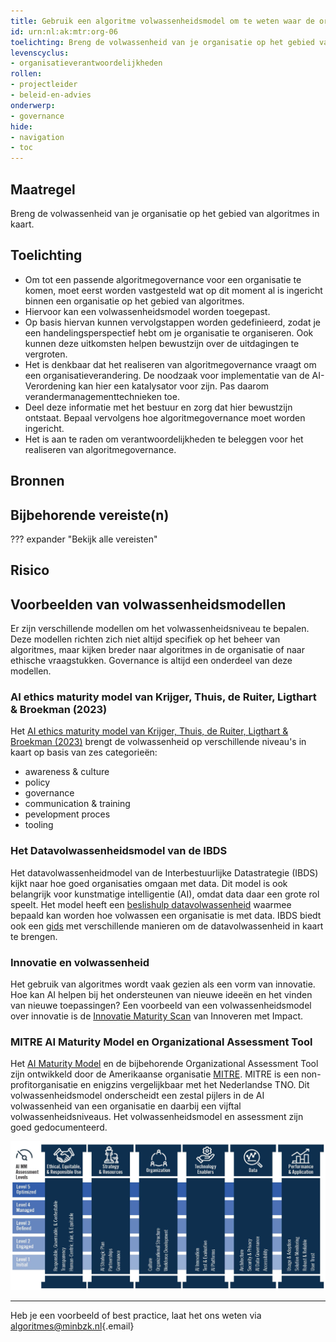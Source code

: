 ```yaml
---
title: Gebruik een algoritme volwassenheidsmodel om te weten waar de organisatie staat
id: urn:nl:ak:mtr:org-06
toelichting: Breng de volwassenheid van je organisatie op het gebied van algoritmes in kaart.
levenscyclus:
- organisatieverantwoordelijkheden
rollen:
- projectleider
- beleid-en-advies
onderwerp:
- governance
hide:
- navigation
- toc
---
```


<!-- tags -->

## Maatregel

Breng de volwassenheid van je organisatie op het gebied van algoritmes in kaart.

## Toelichting

-   Om tot een passende algoritmegovernance voor een organisatie te komen, moet eerst worden vastgesteld wat op dit moment al is ingericht binnen een organisatie op het gebied van algoritmes.
-   Hiervoor kan een volwassenheidsmodel worden toegepast.
-   Op basis hiervan kunnen vervolgstappen worden gedefinieerd, zodat je een handelingsperspectief hebt om je organisatie te organiseren. Ook kunnen deze uitkomsten helpen bewustzijn over de uitdagingen te vergroten.
-   Het is denkbaar dat het realiseren van algoritmegovernance vraagt om een organisatieverandering. De noodzaak voor implementatie van de AI-Verordening kan hier een katalysator voor zijn. Pas daarom verandermanagementtechnieken toe.
-   Deel deze informatie met het bestuur en zorg dat hier bewustzijn ontstaat. Bepaal vervolgens hoe algoritmegovernance moet worden ingericht.
-   Het is aan te raden om verantwoordelijkheden te beleggen voor het realiseren van algoritmegovernance.

## Bronnen

## Bijbehorende vereiste(n)

<!-- Hier volgt een lijst met vereisten op basis van de in de metadata ingevulde vereiste -->

<!-- Let op! onderstaande regel met 'list_vereisten_on_maatregelen_page' niet weghalen! Deze maakt automatisch een lijst van bijbehorende verseisten op basis van de metadata  -->
??? expander "Bekijk alle vereisten"
    <!-- list_vereisten_on_maatregelen_page -->

## Risico

<!-- vul hier het specifieke risico in dat kan worden gemitigeerd met behulp van deze maatregel -->

## Voorbeelden van volwassenheidsmodellen

Er zijn verschillende modellen om het volwassenheidsniveau te bepalen. Deze modellen richten zich niet altijd specifiek op het beheer van algoritmes, maar kijken breder naar algoritmes in de organisatie of naar ethische vraagstukken. Governance is altijd een onderdeel van deze modellen.

### AI ethics maturity model van Krijger, Thuis, de Ruiter, Ligthart & Broekman (2023)

Het [AI ethics maturity model van Krijger, Thuis, de Ruiter, Ligthart & Broekman (2023)](https://link.springer.com/article/10.1007/s43681-022-00228-7) brengt de volwassenheid op verschillende niveau's in kaart op basis van zes categorieën:

-   awareness & culture
-   policy
-   governance
-   communication & training
-   pevelopment proces
-   tooling

### Het Datavolwassenheidsmodel van de IBDS

Het datavolwassenheidmodel van de Interbestuurlijke Datastrategie (IBDS) kijkt naar hoe goed organisaties omgaan met data. Dit model is ook belangrijk voor kunstmatige intelligentie (AI), omdat data daar een grote rol speelt. Het model heeft een [beslishulp datavolwassenheid](https://realisatieibds.nl/groups/view/c23ab74c-adb4-424e-917d-773a37968efe/kenniscentrum-van-de-ibds/wiki/view/2447d2a8-6c48-468d-9739-00772688853f/beslishulp-datavolwassenheid) waarmee bepaald kan worden hoe volwassen een organisatie is met data. IBDS biedt ook een [gids](https://realisatieibds.nl/page/view/ad94d97c-4d48-443c-aedd-235b2d0ca8b6/wegwijzer-volwassenheidsmodellen) met verschillende manieren om de datavolwassenheid in kaart te brengen.

### Innovatie en volwassenheid

Het gebruik van algoritmes wordt vaak gezien als een vorm van innovatie. Hoe kan AI helpen bij het ondersteunen van nieuwe ideeën en het vinden van nieuwe toepassingen? Een voorbeeld van een volwassenheidsmodel over innovatie is de [Innovatie Maturity Scan](https://www.rijksorganisatieodi.nl/innoveren-met-impact/onze-services/innovatie-maturity-scan) van Innoveren met Impact.

### MITRE AI Maturity Model en Organizational Assessment Tool

Het [AI Maturity Model](https://www.mitre.org/news-insights/publication/mitre-ai-maturity-model-and-organizational-assessment-tool-guide) en de bijbehorende Organizational Assessment Tool zijn ontwikkeld door de Amerikaanse organisatie [MITRE](https://www.mitre.org/). MITRE is een non-profitorganisatie en enigzins vergelijkbaar met het Nederlandse TNO. Dit volwassenheidsmodel onderscheidt een zestal pijlers in de AI volwassenheid van een organisatie en daarbij een vijftal volwassenheidsniveaus. Het volwassenheidsmodel en assessment zijn goed gedocumenteerd.

[![MITRE AI Maturity Model](images/MITRE_Maturity-Model-Overview_0.png)](https://www.mitre.org/news-insights/publication/mitre-ai-maturity-model-and-organizational-assessment-tool-guide)

------------------------------------------------------------------------

Heb je een voorbeeld of best practice, laat het ons weten via [algoritmes\@minbzk.nl](mailto:algoritmes@minbzk.nl){.email}
